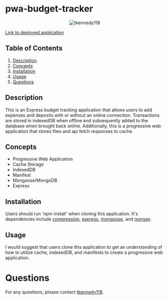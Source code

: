 # pwa-budget-tracker 
<center><img src="https://avatars3.githubusercontent.com/u/16977628?s=25&v=4" alt="tkennedy118" /></center>


[Link to deployed application](https://secret-sands-00896.herokuapp.com/)

## Table of Contents
1. [ Description ](#description)
2. [ Concepts ](#concepts)
3. [ Installation ](#installation)
4. [ Usage ](#usage)
5. [ Questions ](#questions)

<a name="description"></a>
## Description
This is an Express budget tracking application that allows users to add expenses and deposits with or without an online connection. Transactions are stored in indexedDB when offline and subsequently added to the database when brought back online. Additionally, this is a progressive web application that stores files and api fetch responses to cache. 

<a name="concepts"></a>
## Concepts
* Progressive Web Application
* Cache Storage
* IndexedDB
* Manifest
* Mongoose/MongoDB
* Express

<a name="installation"></a>
## Installation
Users should run 'npm install' when cloning this application. It's dependencies include [compression](https://www.npmjs.com/package/compression), [express](https://www.npmjs.com/package/express), [mongoose](https://www.npmjs.com/package/mongoose), and [morgan](https://www.npmjs.com/package/morgan). 

<a name="usage"></a>
## Usage
I would suggest that users clone this application to get an understanding of how to utilize cache, indexedDB, and manifests to create a progressive web application. 

<a name="questions"></a><a name="description"></a>
# Questions
For any questions, please contact [tkennedy118](http://github.com/tkennedy118).
